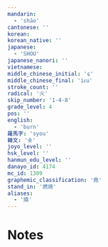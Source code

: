 ```yaml
---
mandarin:
  - 'shāo'
cantonese: ''
korean:
korean_native: ''
japanese:
  - 'SHOU'
japanese_nanori: ''
vietnamese:
middle_chinese_initial: 'ɕ'
middle_chinese_final: 'iᴇu'
stroke_count: ''
radical: '火'
skip_number: '1-4-8'
grade_level: 4
pos: ''
english:
  - 'burn'
羅馬字: 'syou'
韓文: '숏'
joyo_level: ''
hsk_level: ''
hanmun_edu_level: ''
danayo_id: 4174
mc_id: 1309
graphemic_classification: '堯'
stand_in: '燃焼'
aliases:
  - '燒'
---
```


# Notes

